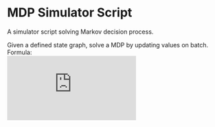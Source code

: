 # MDP Simulator Script
A simulator script solving Markov decision process.

Given a defined state graph, solve a MDP by updating values on batch.  
Formula:  
![$$V^*(s)=\max_a\sum_{s'}T(s,a,s')[R(s,a,s')+\gamma V^*(s')]$$](https://latex.codecogs.com/png.latex?V%5E*%28s%29%3D%5Cmax_a%5Csum_%7Bs%27%7DT%28s%2Ca%2Cs%27%29%5BR%28s%2Ca%2Cs%27%29&plus;%5Cgamma%20V%5E*%28s%27%29%5D)  